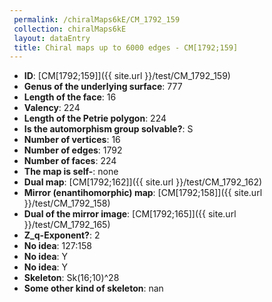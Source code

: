 ```yaml
--- 
 permalink: /chiralMaps6kE/CM_1792_159 
 collection: chiralMaps6kE
 layout: dataEntry
 title: Chiral maps up to 6000 edges - CM[1792;159]
---
```


- **ID**: [CM[1792;159]]({{ site.url }}/test/CM_1792_159)
- **Genus of the underlying surface**: 777
- **Length of the face**: 16
- **Valency**: 224
- **Length of the Petrie polygon**: 224
- **Is the automorphism group solvable?**: S
- **Number of vertices**: 16
- **Number of edges**: 1792
- **Number of faces**: 224
- **The map is self-**: none
- **Dual map**: [CM[1792;162]]({{ site.url }}/test/CM_1792_162)
- **Mirror (enantihomorphic) map**: [CM[1792;158]]({{ site.url }}/test/CM_1792_158)
- **Dual of the mirror image**: [CM[1792;165]]({{ site.url }}/test/CM_1792_165)
- **Z_q-Exponent?**: 2
- **No idea**:  127:158
- **No idea**: Y
- **No idea**: Y
- **Skeleton**: Sk(16;10)^28
- **Some other kind of skeleton**: nan
